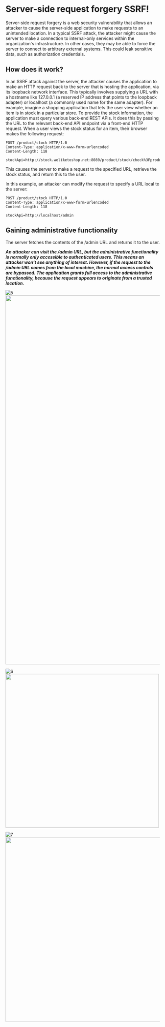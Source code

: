 # Server-side request forgery SSRF!
Server-side request forgery is a web security vulnerability that allows an attacker to cause the server-side application to make requests to an unintended location.
In a typical SSRF attack, the attacker might cause the server to make a connection to internal-only services within the organization's infrastructure. In other cases, they may be able to force the server to connect to arbitrary external systems. This could leak sensitive data, such as authorization credentials.

## How does it work?
In an SSRF attack against the server, the attacker causes the application to make an HTTP request back to the server that is hosting the application, via its loopback network interface. This typically involves supplying a URL with a hostname like 127.0.0.1 (a reserved IP address that points to the loopback adapter) or localhost (a commonly used name for the same adapter).
For example, imagine a shopping application that lets the user view whether an item is in stock in a particular store. To provide the stock information, the application must query various back-end REST APIs. It does this by passing the URL to the relevant back-end API endpoint via a front-end HTTP request. When a user views the stock status for an item, their browser makes the following request:
```
POST /product/stock HTTP/1.0
Content-Type: application/x-www-form-urlencoded
Content-Length: 118

stockApi=http://stock.weliketoshop.net:8080/product/stock/check%3FproductId%3D6%26storeId%3D1
```
This causes the server to make a request to the specified URL, retrieve the stock status, and return this to the user.

In this example, an attacker can modify the request to specify a URL local to the server:
```
POST /product/stock HTTP/1.0
Content-Type: application/x-www-form-urlencoded
Content-Length: 118

stockApi=http://localhost/admin
```

## Gaining administrative functionality
The server fetches the contents of the /admin URL and returns it to the user.

***An attacker can visit the /admin URL, but the administrative functionality is normally only accessible to authenticated users. This means an attacker won't see anything of interest. However, if the request to the /admin URL comes from the local machine, the normal access controls are bypassed. The application grants full access to the administrative functionality, because the request appears to originate from a trusted location.*** <br />

![5](https://github.com/alejandro-pentest/Hacking-Web/assets/161533623/43d1ea7d-620d-47c1-9b6d-33d7b1c8521e)
<img src="https://github.com/alejandro-pentest/Hacking-Web/assets/161533623/43d1ea7d-620d-47c1-9b6d-33d7b1c8521e" width="1200">

![6](https://github.com/alejandro-pentest/Hacking-Web/assets/161533623/e86000e7-52ea-48d0-841e-708d970dea4a)
<img src="https://github.com/alejandro-pentest/Hacking-Web/assets/161533623/e86000e7-52ea-48d0-841e-708d970dea4a" width="500">

![7](https://github.com/alejandro-pentest/Hacking-Web/assets/161533623/734968a3-c619-4cd5-9f50-9711f315f64f)
<img src="https://github.com/alejandro-pentest/Hacking-Web/assets/161533623/734968a3-c619-4cd5-9f50-9711f315f64f" width="600">







